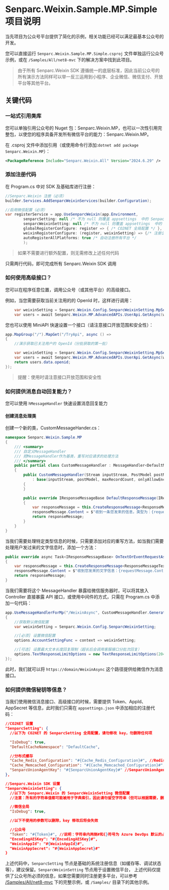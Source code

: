 # Senparc.Weixin.Sample.MP.Simple 项目说明

当先项目为公众号平台提供了简化的示例，相关功能已经可以满足最基本公众号的开发。

您可以直接运行 `Senparc.Weixin.Sample.MP.Simple.csproj` 文件单独运行公众号示例，或在 `/Samples/All/net8-mvc` 下的解决方案中找到此项目。

> 由于所有 Senparc.Weixin SDK 遵循统一的底层标准，因此当前公众号的所有演示方法同样可以举一反三运用到小程序、企业微信、微信支付、开放平台等其他平台。

## 关键代码

### 一站式引用类库

您可以单独引用公众号的 Nuget 包：Senparc.Weixin.MP，也可以一次性引用完整包，以使您的程序具备开发所有微信平台的能力：Senparc.Weixin.MP。

在 .csproj 文件中添加引用（或使用命令行添加:`dotnet add package Senparc.Weixin.MP`）：

``` xml
<PackageReference Include="Senparc.Weixin.All" Version="2024.6.29" />
```

### 添加注册代码

在 Program.cs 中对 SDK 及基础库进行注册：

``` C#
//Senparc.Weixin 注册（必须）
builder.Services.AddSenparcWeixinServices(builder.Configuration);
```

``` C#
//启用微信配置（必须）
var registerService = app.UseSenparcWeixin(app.Environment,
        senparcSetting: null /* 不为 null 则覆盖 appsettings  中的 SenpacSetting 配置*/,
        senparcWeixinSetting: null /* 不为 null 则覆盖 appsettings  中的 SenpacWeixinSetting 配置*/,
        globalRegisterConfigure: register => { /* CO2NET 全局配置 */ },
        weixinRegisterConfigure: (register, weixinSetting) => {/* 注册公众号或其他平台信息（可以执行多次，注册多个公众号）*/},
        autoRegisterAllPlatforms: true /* 自动注册所有平台 */
        );
```
> 如果不需要进行额外配置，则无需修改上述任何代码

只需两行代码，即可完成所有 Senparc.Weixin SDK 调用

### 如何使用高级接口？

您可以在程序任意位置，调用公众号（或其他平台）的高级接口。

例如，当您需要获取当前关注用的的 OpenId 时，这样进行调用：

``` C#
    var weixinSetting = Senparc.Weixin.Config.SenparcWeixinSetting.MpSetting;
    var users = await Senparc.Weixin.MP.AdvancedAPIs.UserApi.GetAsync(weixinSetting.WeixinAppId, null);
```

您也可以使用 MiniAPI 快速设置一个接口（请注意接口开放范围和安全性）：

``` C#
app.MapGroup("/").MapGet("/TryApi", async () =>
{
    //演示获取已关注用户的 OpenId（分批获取的第一批）

    var weixinSetting = Senparc.Weixin.Config.SenparcWeixinSetting.MpSetting;
    var users = await Senparc.Weixin.MP.AdvancedAPIs.UserApi.GetAsync(weixinSetting.WeixinAppId, null);
    return users.data.openid;
});
```

>提醒：使用时请注意接口开放范围和安全性

### 如何提供消息自动回复能力？

您可以使用 `hMessageHandler` 快速设置消息回复能力

#### 创建消息处理类

创建一个新的类，CustomMessageHander.cs：

``` C#
namespace Senparc.Weixin.Sample.MP
{
    /// <summary>
    /// 自定义MessageHandler
    /// 把MessageHandler作为基类，重写对应请求的处理方法
    /// </summary>
    public partial class CustomMessageHandler : MessageHandler<DefaultMpMessageContext>
    {
        public CustomMessageHandler(Stream inputStream, PostModel postModel, int maxRecordCount = 0, bool onlyAllowEncryptMessage = false, IServiceProvider serviceProvider = null)
            : base(inputStream, postModel, maxRecordCount, onlyAllowEncryptMessage, serviceProvider: serviceProvider)
        {
        }

        public override IResponseMessageBase DefaultResponseMessage(IRequestMessageBase requestMessage)
        {
            var responseMessage = this.CreateResponseMessage<ResponseMessageText>();
            responseMessage.Content = $"收到一条您发来的信息，类型为：{requestMessage.MsgType}";
            return responseMessage;
        }
    }
}
```

当我们需要处理特定类型信息的时候，只需要添加对应的重写方法，如当我们需要处理用户发过来的文字信息时，添加一个方法：

``` C#
public override async Task<IResponseMessageBase> OnTextOrEventRequestAsync(RequestMessageText requestMessage)
{
    var responseMessage = this.CreateResponseMessage<ResponseMessageText>();
    responseMessage.Content = $"收到您发来的文字信息：{requestMessage.Content}";
    return responseMessage;
}
```

当我们需要将这个 MessageHandler 暴露给微信服务器时，可以将其放入 Controller 直接暴露 API 接口，或使用中间件的方式，只需在 Program.cs 中添加一句代码：

``` C#
app.UseMessageHandlerForMp("/WeixinAsync", CustomMessageHandler.GenerateMessageHandler, options =>
{
    //获取默认微信配置
    var weixinSetting = Senparc.Weixin.Config.SenparcWeixinSetting;

    //[必须] 设置微信配置
    options.AccountSettingFunc = context => weixinSetting;

    //[可选] 设置最大文本长度回复限制（超长后会调用客服接口分批次回复）
    options.TextResponseLimitOptions = new TextResponseLimitOptions(2048, weixinSetting.WeixinAppId);
});
```

此时，我们就可以将 `https://domain/WeixinAsync` 这个路径提供给微信作为消息接口。

### 如何提供微信秘钥等信息？

当我们使用微信消息接口、高级接口的时候，需要提供 Token、AppId、AppSecret 等信息，此时我们只需在 `appsettings.json` 中添加相应的注册代码：

``` json
//CO2NET 设置
"SenparcSetting": {
  //以下为 CO2NET 的 SenparcSetting 全局配置，请勿修改 key，勿删除任何项

  "IsDebug": true,
  "DefaultCacheNamespace": "DefaultCache",

  //分布式缓存
  "Cache_Redis_Configuration": "#{Cache_Redis_Configuration}#", //Redis配置
  "Cache_Memcached_Configuration": "#{Cache_Memcached_Configuration}#", //Memcached配置
  "SenparcUnionAgentKey": "#{SenparcUnionAgentKey}#" //SenparcUnionAgentKey
},

//Senparc.Weixin SDK 设置
"SenparcWeixinSetting": {
  //以下为 Senparc.Weixin 的 SenparcWeixinSetting 微信配置
  //注意：所有的字符串值都可能被用于字典索引，因此请勿留空字符串（但可以根据需要，删除对应的整条设置）！

  //微信全局
  "IsDebug": true,

  //以下不使用的参数可以删除，key 修改后将会失效

  //公众号
  "Token": "#{Token}#", //说明：字符串内两侧#和{}符号为 Azure DevOps 默认的占位符格式，如果您有明文信息，请删除同占位符，修改整体字符串，不保留#和{}，如：{"Token": "MyFullToken"}
  "EncodingAESKey": "#{EncodingAESKey}#",
  "WeixinAppId": "#{WeixinAppId}#",
  "WeixinAppSecret": "#{WeixinAppSecret}#"
}
```

上述代码中，`SenparcSetting` 节点是基础的系统注册信息（如缓存等、调试状态等），建议保留。`SenparcWeixinSetting` 节点用于设置微信平台，
上述代码仅提供了公众号所必须的信息，如果您需要同时注册更多平台，可以参考 [/Samples/All/net8-mvc](/Samples/All/net8-mvc/Senparc.Weixin.Sample.Net8/appsettings.json) 下的完整示例，或 `/Samples/` 目录下的其他示例。

